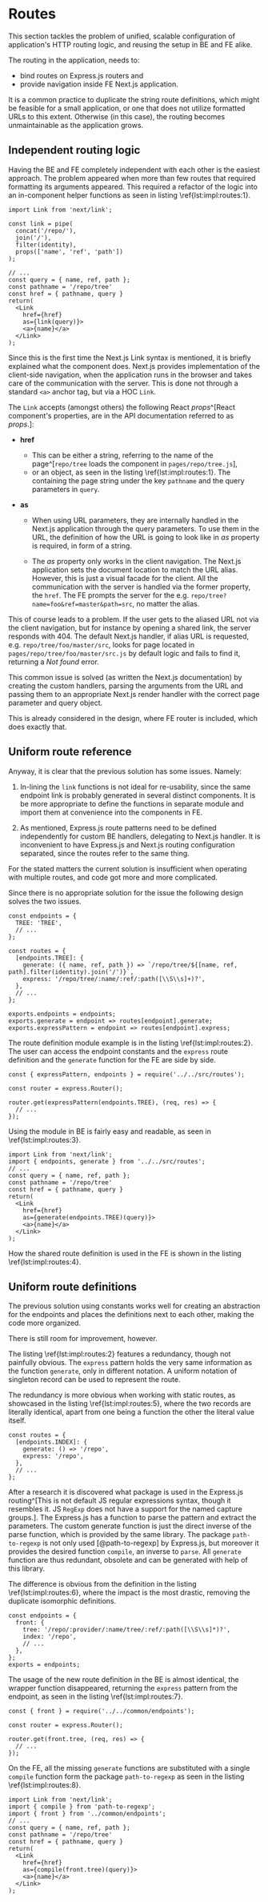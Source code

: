 # Routes

This section tackles the problem of unified, scalable configuration of application's HTTP routing logic, and reusing the setup in BE and FE alike.

The routing in the application, needs to:

- bind routes on Express.js routers and
- provide navigation inside FE Next.js application.

It is a common practice to duplicate the string route definitions, which might be feasible for a small application, or one that does not utilize formatted URLs to this extent.
Otherwise (in this case), the routing becomes unmaintainable as the application grows.

## Independent routing logic

Having the BE and FE completely independent with each other is the easiest approach.
The problem appeared when more than few routes that required formatting its arguments appeared.
This required a refactor of the logic into an in-component helper functions as seen in listing \ref{lst:impl:routes:1}.

```{language=jsx caption="Implementation: Generating routes via inline functions" label="lst:impl:routes:1"}
import Link from 'next/link';

const link = pipe(
  concat('/repo/'),
  join('/'),
  filter(identity),
  props(['name', 'ref', 'path'])
);

// ...
const query = { name, ref, path };
const pathname = '/repo/tree'
const href = { pathname, query }
return(
  <Link
    href={href}
    as={link(query)}>
    <a>{name}</a>
  </Link>
);
```

Since this is the first time the Next.js Link syntax is mentioned, it is briefly explained what the component does.
Next.js provides implementation of the client-side navigation, when the application runs in the browser and takes care of the communication with the server.
This is done not through a standard `<a>` anchor tag, but via a HOC `Link`.

The `Link` accepts (amongst others) the following React *props*^[React component's properties, are in the API documentation referred to as *props*.]:

- **href**
    - This can be either a string, referring to the name of the page^[`repo/tree` loads the component in `pages/repo/tree.js`],
    - or an object, as seen in the listing \ref{lst:impl:routes:1}. The containing the page string under the key `pathname` and the query parameters in `query`.

- **as**
    - When using URL parameters, they are internally handled in the Next.js application through the query parameters.
    To use them in the URL, the definition of how the URL is going to look like in *as* property is required, in form of a string.

    - The *as* property only works in the client navigation.
    The Next.js application sets the document location to match the URL alias.
    However, this is just a visual facade for the client.
    All the communication with the server is handled via the former property, the `href`.
    The FE prompts the server for the e.g. `repo/tree?name=foo&ref=master&path=src`, no matter the alias.

This of course leads to a problem.
If the user gets to the aliased URL not via the client navigation, but for instance by opening a shared link, the server responds with 404.
The default Next.js handler, if alias URL is requested, e.g. `repo/tree/foo/master/src`, looks for page located in `pages/repo/tree/foo/master/src.js` by default logic and fails to find it, returning a *Not found* error.

This common issue is solved (as written the Next.js documentation) by creating the custom handlers, parsing the arguments from the URL and passing them to an appropriate Next.js render handler with the correct page parameter and query object.

This is already considered in the design, where  FE router is included, which does exactly that.

## Uniform route reference

Anyway, it is clear that the previous solution has some issues.
Namely:

1. In-lining the `link` functions is not ideal for re-usability, since the same endpoint link is probably generated in several distinct components.
It is be more appropriate to define the functions in separate module and import them at convenience into the components in FE.

2. As mentioned, Express.js route patterns need to be defined independently for custom BE handlers, delegating to Next.js handler.
It is inconvenient to have Express.js and Next.js routing configuration separated, since the routes refer to the same thing.

For the stated matters the current solution is insufficient when operating with multiple routes, and code got more and more complicated.

Since there is no appropriate solution for the issue the following design solves the two issues.

```{language=js caption="Implementation: Routes module -- definition" label="lst:impl:routes:2"}
const endpoints = {
  TREE: 'TREE',
  // ...
};

const routes = {
  [endpoints.TREE]: {
    generate: ({ name, ref, path }) => `/repo/tree/${[name, ref, path].filter(identity).join('/')}`,
    express: '/repo/tree/:name/:ref/:path([\\S\\s]+)?',
  },
  // ...
};

exports.endpoints = endpoints;
exports.generate = endpoint => routes[endpoint].generate;
exports.expressPattern = endpoint => routes[endpoint].express;
```


The route definition module example is in the listing \ref{lst:impl:routes:2}.
The user can access the endpoint constants and the `express` route definition and the `generate` function for the FE are side by side.

```{language=js caption="Implementation: Routes module -- back-end" label="lst:impl:routes:3"}
const { expressPattern, endpoints } = require('../../src/routes');

const router = express.Router();

router.get(expressPattern(endpoints.TREE), (req, res) => {
  // ...
});
```

Using the module in BE is fairly easy and readable, as seen in \ref{lst:impl:routes:3}.

```{language=jsx caption="Implementation: Routes module -- front-end" label="lst:impl:routes:4"}
import Link from 'next/link';
import { endpoints, generate } from '../../src/routes';
// ...
const query = { name, ref, path };
const pathname = '/repo/tree'
const href = { pathname, query }
return(
  <Link
    href={href}
    as={generate(endpoints.TREE)(query)}>
    <a>{name}</a>
  </Link>
);
```
How the shared route definition is used in the FE is shown in the listing \ref{lst:impl:routes:4}.

## Uniform route definitions

The previous solution using constants works well for creating an abstraction for the endpoints and places the definitions next to each other, making the code more organized.

There is still room for improvement, however.


The listing \ref{lst:impl:routes:2} features a redundancy, though not painfully obvious.
The `express` pattern holds the very same information as the function `generate`, only in different notation.
A uniform notation of singleton record can be used to represent the route.

The redundancy is more obvious when working with static routes, as showcased in the listing \ref{lst:impl:routes:5}, where the two records are literally identical, apart from one being a function the other the literal value itself.

```{language=js caption="Implementation: Routes module -- definition of a static route" label="lst:impl:routes:5"}
const routes = {
  [endpoints.INDEX]: {
    generate: () => '/repo',
    express: '/repo',
  },
  // ...
};
```

After a research it is discovered what package is used in the Express.js routing^[This is not default JS regular expressions syntax, though it resembles it. JS `RegExp` does not have a support for the named capture groups.].
The Express.js has a function to parse the pattern and extract the parameters.
The custom generate function is just the direct inverse of the parse function, which is provided by the same library.
The package `path-to-regexp` is not only used [@path-to-regexp] by Express.js, but moreover it provides the desired function `compile`, an inverse to `parse`.
All `generate` function are thus redundant, obsolete and can be generated with help of this library.

The difference is obvious from the definition in the listing \ref{lst:impl:routes:6}, where the impact is the most drastic, removing the duplicate isomorphic definitions.

```{language=js caption="Implementation: Routes uniform definition module -- definition" label="lst:impl:routes:6"}
const endpoints = {
  front: {
    tree: '/repo/:provider/:name/tree/:ref/:path([\\S\\s]*)?',
    index: '/repo',
    // ...
  },
};
exports = endpoints;
```

The usage of the new route definition in the BE is almost identical, the wrapper function disappeared, returning the `express` pattern from the endpoint, as seen in the listing \ref{lst:impl:routes:7}.

```{language=js caption="Implementation: Routes uniform definition module -- back-end" label="lst:impl:routes:7"}
const { front } = require('../../common/endpoints');

const router = express.Router();

router.get(front.tree, (req, res) => {
  // ...
});
```

On the FE, all the missing `generate` functions are substituted with a single `compile` function form the package `path-to-regexp` as seen in the listing \ref{lst:impl:routes:8}.

```{language=jsx caption="Implementation: Routes uniform definition module -- front-end" label="lst:impl:routes:8"}
import Link from 'next/link';
import { compile } from 'path-to-regexp';
import { front } from '../common/endpoints';
// ...
const query = { name, ref, path };
const pathname = '/repo/tree'
const href = { pathname, query }
return(
  <Link
    href={href}
    as={compile(front.tree)(query)}>
    <a>{name}</a>
  </Link>
);
```